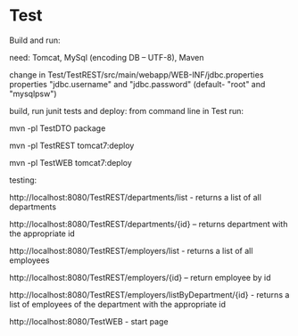 # Test

Build and run:

need: Tomcat, MySql (encoding DB – UTF-8), Maven

сhange in Test/TestREST/src/main/webapp/WEB-INF/jdbc.properties properties "jdbc.username" and "jdbc.password" (default- "root" and "mysqlpsw")

build, run junit tests and deploy: from command line in Test run:

mvn -pl TestDTO package

mvn -pl TestREST tomcat7:deploy

mvn -pl TestWEB tomcat7:deploy

testing:

http://localhost:8080/TestREST/departments/list - returns a list of all departments

http://localhost:8080/TestREST/departments/{id} – returns department with the appropriate id

http://localhost:8080/TestREST/employers/list - returns a list of all employees 

http://localhost:8080/TestREST/employers/{id} – return employee by id 

http://localhost:8080/TestREST/employers/listByDepartment/{id} - returns a list of employees of the department with the appropriate id

http://localhost:8080/TestWEB  - start page
